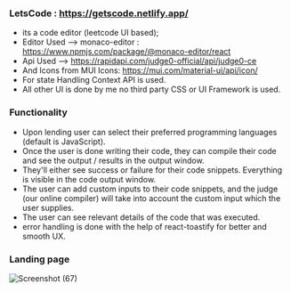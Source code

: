 ### LetsCode : https://getscode.netlify.app/
- its a code editor (leetcode UI based);
- Editor Used --> monaco-editor :  https://www.npmjs.com/package/@monaco-editor/react
- Api Used --> https://rapidapi.com/judge0-official/api/judge0-ce
- And Icons from MUI Icons: https://mui.com/material-ui/api/icon/
- For state Handling Context API is used.
- All other UI is done by me no third party CSS or UI Framework is used.

### Functionality
- Upon lending user can select their preferred programming languages (default is JavaScript).
- Once the user is done writing their code, they can compile their code and see the output / results in the output window.
- They'll either see success or failure for their code snippets. Everything is visible in the code output window.
- The user can add custom inputs to their code snippets, and the judge (our online compiler) will take into account the custom input which the user supplies.
- The user can see relevant details of the code that was executed.
- error handling is done with the help of react-toastify for better and smooth UX.

### Landing page

![Screenshot (67)](https://user-images.githubusercontent.com/96884049/215284069-a9fa87e6-1e94-40e5-bc07-71cf71dde9eb.png)

